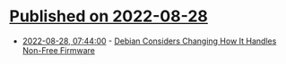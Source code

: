 # [Published on 2022-08-28](index.md)

* [2022-08-28, 07:44:00](https://linux.slashdot.org/story/22/08/28/0242228/debian-considers-changing-how-it-handles-non-free-firmware?utm_source=rss1.0mainlinkanon&utm_medium=feed) - [Debian Considers Changing How It Handles Non-Free Firmware](https://linux.slashdot.org/story/22/08/28/0242228/debian-considers-changing-how-it-handles-non-free-firmware?utm_source=rss1.0mainlinkanon&utm_medium=feed)
